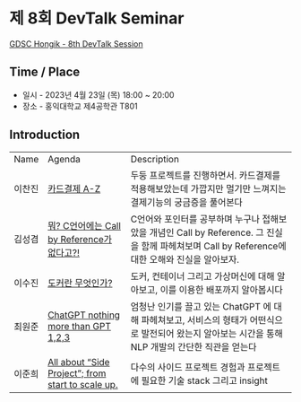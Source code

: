 # 제 8회 DevTalk Seminar

[GDSC Hongik - 8th DevTalk Session](https://youtu.be/8TD7w9Olfm8)

## Time / Place

- 일시 - 2023년 4월 23일 (목) 18:00 ~ 20:00
- 장소 - 홍익대학교 제4공학관 T801

## Introduction

<table>
    <tr>
        <td>Name</td>
        <td>Agenda</td>
        <td>Description</td>
    </tr>
    <tr>
        <td>이찬진</td>
        <td><a href="https://youtu.be/WKt1BDIJJhc">카드결제 A-Z</td>
        <td>두둥 프로젝트를 진행하면서. 카드결제를 적용해보았는데 가깝지만 멀기만 느껴지는 결제기능의 궁금증을 풀어본다</td>
    </tr>
    <tr>
        <td>김성겸</td>
        <td><a href="https://youtu.be/ODIj2ip7xec">뭐? C언어에는 Call by Reference가 없다고?!</td>
        <td>C언어와 포인터를 공부하며 누구나 접해보았을 개념인 Call by Reference. 그 진실을 함께 파헤쳐보며 Call by Reference에 대한 오해와 진실을 알아보자.</td>
    </tr>
    <tr>
        <td>이수진</td>
        <td><a href="https://youtu.be/SWeAIqY7Nyk">도커란 무엇인가?</td>
        <td>도커, 컨테이너 그리고 가상머신에 대해 알아보고, 이를 이용한 배포까지 알아봅시다</td>
    </tr>
    <tr>
        <td>최원준</td>
        <td><a href="https://youtu.be/ICoGPnDUCOc">ChatGPT nothing more than GPT 1,2,3</td>
        <td>엄청난 인기를 끌고 있는 ChatGPT 에 대해 파헤쳐보고, 서비스의 형태가 어떤식으로 발전되어 왔는지 알아보는 시간을 통해 NLP 개발의 간단한 직관을 얻는다</td>
    </tr>
    <tr>
        <td>이준희</td>
        <td><a href="https://youtu.be/KBEyha-x79Q">All about “Side Project”; from start to scale up.</td>
        <td>다수의 사이드 프로젝트 경험과 프로젝트에 필요한 기술 stack 그리고 insight</td>
    </tr>
</table>
